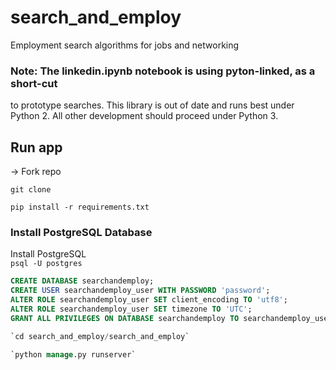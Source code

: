 # search_and_employ
Employment search algorithms for jobs and networking

### **Note:** The linkedin.ipynb notebook is using pyton-linked, as a short-cut
to prototype searches. This library is out of date and runs best under Python 2.
All other development should proceed under Python 3.

## Run app
-> Fork repo

`git clone`

`pip install -r requirements.txt`

### Install PostgreSQL Database
Install PostgreSQL  
`psql -U postgres`  
```SQL
CREATE DATABASE searchandemploy;  
CREATE USER searchandemploy_user WITH PASSWORD 'password';  
ALTER ROLE searchandemploy_user SET client_encoding TO 'utf8';  
ALTER ROLE searchandemploy_user SET timezone TO 'UTC';  
GRANT ALL PRIVILEGES ON DATABASE searchandemploy TO searchandemploy_user;  

`cd search_and_employ/search_and_employ`

`python manage.py runserver`
